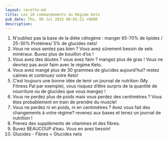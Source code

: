 ```yaml
---
layout: recette-md
title: Les 10 commandements du Régime Keto
pub_date: Thu, 09 Jul 2015 00:05:21 +0000
description: 
---
```

<ol>
<li>N'oubliez pas la base de la diète cétogène : manger 65-70% de lipides / 25-30% Protéines/ 5% de glucides nets!</li>
<li>Vous ne vous sentez pas bien ? Vous avez sûrement besoin de sels minéraux. Buvez plus de bouillon d’os !</li>
<li>Vous avez des doutes ? vous avez faim ? mangez plus de gras ! Vous ne devriez pas avoir faim avec le régime Keto.</li>
<li>Vous avez mangé plus de 30 grammes de glucides aujourd’hui? restez calmes et continuez votre Keto!</li>
<li>C’est toujours une bonne idée de tenir un journal de nutrition (My Fitness Pal par exemple), vous risquez d’être surpris de la quantité de nourriture ou de glucides que vous mangez !</li>
<li>Vous ne perdez plus de poids mais vous perdez des centimètres ? Vous êtes probablement en train de prendre du muscle!</li>
<li>Vous ne perdez ni en poids, ni en centimètres ? Avez vous fait des changements à votre régime? revenez aux bases et tenez un journal de nutrition !</li>
<li>Prenez des suppléments de vitamines et des fibres.</li>
<li>Buvez BEAUCOUP d’eau. Vous en avez besoin!</li>
<li>Glucides - Fibres = Glucides nets</li>
</ol>

